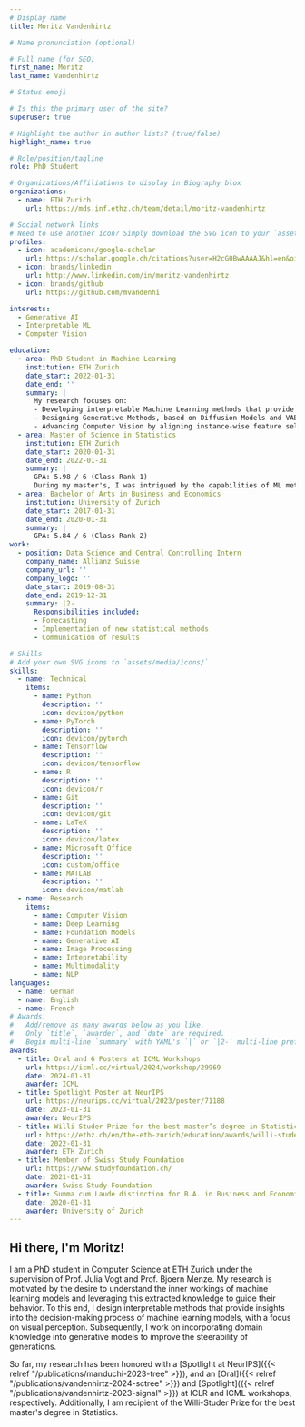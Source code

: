 ```yaml
---
# Display name
title: Moritz Vandenhirtz

# Name pronunciation (optional)

# Full name (for SEO)
first_name: Moritz
last_name: Vandenhirtz

# Status emoji

# Is this the primary user of the site?
superuser: true

# Highlight the author in author lists? (true/false)
highlight_name: true

# Role/position/tagline
role: PhD Student

# Organizations/Affiliations to display in Biography blox
organizations:
  - name: ETH Zurich
    url: https://mds.inf.ethz.ch/team/detail/moritz-vandenhirtz

# Social network links
# Need to use another icon? Simply download the SVG icon to your `assets/media/icons/` folder.
profiles:
  - icon: academicons/google-scholar
    url: https://scholar.google.ch/citations?user=H2cG0BwAAAAJ&hl=en&oi=sra
  - icon: brands/linkedin
    url: http://www.linkedin.com/in/moritz-vandenhirtz
  - icon: brands/github
    url: https://github.com/mvandenhi

interests:
  - Generative AI 
  - Interpretable ML
  - Computer Vision

education:
  - area: PhD Student in Machine Learning
    institution: ETH Zurich
    date_start: 2022-01-31
    date_end: ''
    summary: |
      My research focuses on:
      - Developing interpretable Machine Learning methods that provide human-understandable explanations for their behavior. 
      - Designing Generative Methods, based on Diffusion Models and VAEs, that incorporate structural constraints such as an internal hierarchy into the generative process.
      - Advancing Computer Vision by aligning instance-wise feature selection in images with human-like object perception to better reflect how we understand visual information. 
  - area: Master of Science in Statistics
    institution: ETH Zurich
    date_start: 2020-01-31
    date_end: 2022-01-31
    summary: |
      GPA: 5.98 / 6 (Class Rank 1)
      During my master's, I was intrigued by the capabilities of ML methods, which led me to go beyond the standard curriculum, earning over 30 additional credits. Selected completed courses include Deep Learning, Medical Image Analysis, Natural Language Processing, Probabilistic Artificial Intelligence, Statistical Learning Theory
  - area: Bachelor of Arts in Business and Economics
    institution: University of Zurich
    date_start: 2017-01-31
    date_end: 2020-01-31
    summary: |
      GPA: 5.84 / 6 (Class Rank 2)
work:
  - position: Data Science and Central Controlling Intern
    company_name: Allianz Suisse
    company_url: ''
    company_logo: ''
    date_start: 2019-08-31
    date_end: 2019-12-31
    summary: |2-
      Responsibilities included:
      - Forecasting
      - Implementation of new statistical methods
      - Communication of results

# Skills
# Add your own SVG icons to `assets/media/icons/`
skills:
  - name: Technical
    items:
      - name: Python
        description: ''
        icon: devicon/python
      - name: PyTorch
        description: ''
        icon: devicon/pytorch
      - name: Tensorflow
        description: ''
        icon: devicon/tensorflow
      - name: R
        description: ''
        icon: devicon/r
      - name: Git
        description: ''
        icon: devicon/git
      - name: LaTeX
        description: ''
        icon: devicon/latex
      - name: Microsoft Office
        description: ''
        icon: custom/office
      - name: MATLAB
        description: ''
        icon: devicon/matlab
  - name: Research
    items:
      - name: Computer Vision
      - name: Deep Learning
      - name: Foundation Models
      - name: Generative AI
      - name: Image Processing
      - name: Intepretability
      - name: Multimodality
      - name: NLP
languages:
  - name: German
  - name: English
  - name: French
# Awards.
#   Add/remove as many awards below as you like.
#   Only `title`, `awarder`, and `date` are required.
#   Begin multi-line `summary` with YAML's `|` or `|2-` multi-line prefix and indent 2 spaces below.
awards:
  - title: Oral and 6 Posters at ICML Workshops
    url: https://icml.cc/virtual/2024/workshop/29969
    date: 2024-01-31
    awarder: ICML
  - title: Spotlight Poster at NeurIPS
    url: https://neurips.cc/virtual/2023/poster/71188
    date: 2023-01-31
    awarder: NeurIPS
  - title: Willi Studer Prize for the best master’s degree in Statistics (D-MATH)
    url: https://ethz.ch/en/the-eth-zurich/education/awards/willi-studer-prize.html
    date: 2022-01-31
    awarder: ETH Zurich
  - title: Member of Swiss Study Foundation
    url: https://www.studyfoundation.ch/
    date: 2021-01-31
    awarder: Swiss Study Foundation
  - title: Summa cum Laude distinction for B.A. in Business and Economics
    date: 2020-01-31
    awarder: University of Zurich
---
```


## Hi there, I'm Moritz!

I am a PhD student in Computer Science at ETH Zurich under the supervision of Prof. Julia Vogt and Prof. Bjoern Menze. 
My research is motivated by the desire to understand the inner workings of machine learning models and leveraging this extracted knowledge to guide their behavior. To this end, I design interpretable methods that provide insights into the decision-making process of machine learning models, with a focus on visual perception. Subsequently, I work on incorporating domain knowledge into generative models to improve the steerability of generations.

So far, my research has been honored with a [Spotlight at NeurIPS]({{< relref "/publications/manduchi-2023-tree" >}}), and an [Oral]({{< relref "/publications/vandenhirtz-2024-sctree" >}}) and [Spotlight]({{< relref "/publications/vandenhirtz-2023-signal" >}}) at ICLR and ICML workshops, respectively. Additionally, I am recipient of the Willi-Studer Prize for the best master's degree in Statistics.